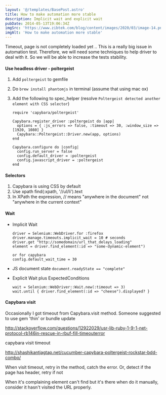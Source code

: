 ```yaml
---
layout: '@/templates/BasePost.astro'
title: How to make automation more stable
description: Implicit wait and explicit wait
pubDate: 2014-05-13T19:06:34Z
imgSrc: 'https://www.zibtek.com/blog/content/images/2020/03/image-14.png'
imgAlt: 'How to make automation more stable'
---
```

Timeout, page is not completely loaded yet .. This is a really big issue in automation test. Therefore, we will need some techniques to help driver to deal with it. So we will be able to increase the tests stability.

#### Use headless driver - poltergeist
1. Add `poltergeist` to gemfile
2. Do `brew install phantomjs` in terminal (assume that using mac ox)
3. Add the following to spec_helper (resolve `Poltergeist detected another element with CSS selector`)

    ```
    require 'capybara/poltergeist'

    Capybara.register_driver :poltergeist do |app|
      options = { :js_errors => false, :timeout => 30, :window_size => [1920, 1080] }
      Capybara::Poltergeist::Driver.new(app, options)
    end

    Capybara.configure do |config|
      config.run_server = false
      config.default_driver = :poltergeist
      config.javascript_driver = :poltergeist
    end
    ```

#### Selectors
1. Capybara is using CSS by default
2. Use xpath find(:xpath, '//ul/li').text
3. In XPath the expression, // means "anywhere in the document" not "anywhere in the current context"

#### Wait
- Implicit Wait

    ```
    driver = Selenium::WebDriver.for :firefox
    driver.manage.timeouts.implicit_wait = 10 # seconds
    driver.get "http://somedomain/url_that_delays_loading"
    element = driver.find_element(:id => "some-dynamic-element")
    
    or for capybara
    config.default_wait_time = 30
   ```
- JS document state `document.readyState == "complete"`
- Explicit Wait plus ExpectedConditions

    ```
    wait = Selenium::WebDriver::Wait.new(:timeout => 3)
    wait.until { driver.find_element(:id => "cheese").displayed? }
    ```

#### Capybara visit
Occasionally I got timeout from Capybara.visit method. Someone suggested to use gem 'thin' or bundle update

http://stackoverflow.com/questions/12922029/usr-lib-ruby-1-9-1-net-protocol-rb146in-rescue-in-rbuf-fill-timeouterror

capybara visit timeout

http://shashikantjagtap.net/cucumber-capybara-poltergeist-rockstar-bdd-combo/

When visit timeout, retry in the method, catch the error. Or, detect if the page has header, retry if not

When it's complaining element can't find but it's there when do it manually, consider it hasn't visited the URL properly.

